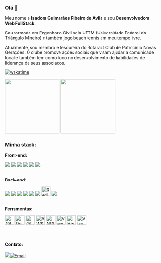 ### Olá 👋

Meu nome é **Isadora Guimarães Ribeiro de Ávila** e sou **Desenvolvedora Web FullStack**.

Sou formada em Engenharia Civil pela UFTM (Universidade Federal do Triângulo Mineiro) e também jogo beach tennis em meu tempo livre.

Atualmente, sou membro e tesoureira do Rotaract Club de Patrocínio Novas Gerações. O clube promove ações sociais que visam ajudar a comunidade local e também tem como foco no desenvolvimento de habilidades de liderança de seus associados.

[![wakatime](https://wakatime.com/badge/user/961b11f4-56ba-49fe-b951-fea3cd4284a0.svg)](https://wakatime.com/@961b11f4-56ba-49fe-b951-fea3cd4284a0)

<img height="180em" src="https://github-readme-stats.vercel.app/api?username=isadoragravila"/> <img height="180em" src="https://github-readme-stats.vercel.app/api/top-langs/?username=isadoragravila&layout=compact&langs_count=6"/>

### Minha stack:

**Front-end:**

<div align="left">
<img src="https://img.shields.io/badge/HTML5-E34F26?style=for-the-badge&logo=html5&logoColor=white" />
  <img src="https://img.shields.io/badge/CSS3-1572B6?style=for-the-badge&logo=css3&logoColor=white" />
  <img src="https://img.shields.io/badge/JavaScript-323330?style=for-the-badge&logo=javascript&logoColor=F7DF1E" />
  <img src="https://img.shields.io/badge/React-20232A?style=for-the-badge&logo=react&logoColor=61DAFB" />
  <img src="https://img.shields.io/badge/styled components%20-%2320232a.svg?&style=for-the-badge&color=DB7093&logo=styled-components&logoColor=ffffff"/>
  <img src="https://img.shields.io/badge/Cypress%20-%2320232a.svg?&style=for-the-badge&color=17202C&logo=Cypress&logoColor=ffffff"/>
</div>
<br />

**Back-end:**

<div align="left">
<img src="https://img.shields.io/badge/TypeScript-007ACC?style=for-the-badge&logo=typescript&logoColor=white" />
  <img src="https://img.shields.io/badge/Node.js-339933?style=for-the-badge&logo=nodedotjs&logoColor=white" />
  <img src="https://img.shields.io/badge/Express.js-000000?style=for-the-badge&logo=express&logoColor=white" />
  <img src="https://img.shields.io/badge/MongoDB-4EA94B?style=for-the-badge&logo=mongodb&logoColor=white" />
  <img src="https://img.shields.io/badge/PostgreSQL-316192?style=for-the-badge&logo=postgresql&logoColor=white" />
  <img src="https://img.shields.io/badge/Prisma-3982CE?style=for-the-badge&logo=Prisma&logoColor=white" />
  <img alt="Redis" src="https://img.shields.io/badge/redis-DC382C?style=for-the-badge&logo=redis&logoColor=white" height="30px" />
  <img src="https://img.shields.io/badge/jest%20-%2320232a.svg?&style=for-the-badge&color=C21325&logo=jest&logoColor=ffffff"/>
</div>
<br />

**Ferramentas:**

<div align="left">
  <img alt="Git" src="https://img.shields.io/badge/Git-E34F26?style=for-the-badge&logo=git&logoColor=white" height="30px" />
  <img alt="Docker" src="https://img.shields.io/badge/Docker-2496ED?style=for-the-badge&logo=docker&logoColor=white" height="30px" />
  <img alt="GitHub Actions" src="https://img.shields.io/badge/github%20actions-%232671E5.svg?style=for-the-badge&logo=githubactions&logoColor=white" height="30px" />
  <img alt="AWS" src="https://img.shields.io/badge/Amazon_AWS-232F3E?style=for-the-badge&logo=amazon-aws&logoColor=white" height="30px" />
  <img alt="NGINX" src="https://img.shields.io/badge/Nginx-009639?style=for-the-badge&logo=nginx&logoColor=white" height="30px" />
  <img alt="Vercel" src="https://img.shields.io/badge/Vercel-000000?style=for-the-badge&logo=vercel&logoColor=white" height="30px" />
  <img alt="Heroku" src="https://img.shields.io/badge/Heroku-430098?style=for-the-badge&logo=heroku&logoColor=white" height="30px" />
  <img alt="Visual Studio Code" src="https://img.shields.io/badge/Visual%20Studio%20Code-0078d7.svg?style=for-the-badge&logo=visual-studio-code&logoColor=white" height="30px" />
</div>

<br />
<br />

#### Contato:

[<img src="https://img.shields.io/badge/LinkedIn-0077B5?style=for-the-badge&logo=linkedin&logoColor=white">][linkedin][![Email](https://img.shields.io/badge/Gmail-D14836?style=for-the-badge&logo=gmail&logoColor=white)](mailto:isadoragravila@gmail.com)








<!--
**isadoragravila/isadoragravila** is a ✨ _special_ ✨ repository because its `README.md` (this file) appears on your GitHub profile.

Here are some ideas to get you started:

- 🔭 I’m currently working on ...
- 🌱 I’m currently learning ...
- 👯 I’m looking to collaborate on ...
- 🤔 I’m looking for help with ...
- 💬 Ask me about ...
- 📫 How to reach me: ...
- 😄 Pronouns: ...
- ⚡ Fun fact: ...
-->
[linkedin]: https://www.linkedin.com/in/isadora-guimar%C3%A3es-ribeiro-de-%C3%A1vila-b82a41188/
